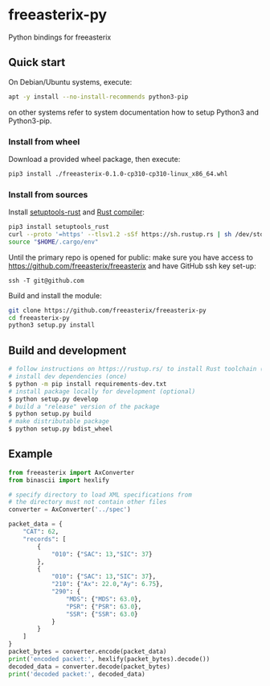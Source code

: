 # freeasterix-py
Python bindings for freeasterix

## Quick start

On Debian/Ubuntu systems, execute:

```bash
apt -y install --no-install-recommends python3-pip
```

on other systems refer to system documentation how to setup Python3 and
Python3-pip.

### Install from wheel

Download a provided wheel package, then execute:

```bash
pip3 install ./freeasterix-0.1.0-cp310-cp310-linux_x86_64.whl
```

### Install from sources

Install [setuptools-rust](https://pypi.org/project/setuptools-rust/) and [Rust
compiler](https://www.rust-lang.org/tools/install):

```bash
pip3 install setuptools_rust
curl --proto '=https' --tlsv1.2 -sSf https://sh.rustup.rs | sh /dev/stdin -y -c rustc
source "$HOME/.cargo/env"
```

Until the primary repo is opened for public: make sure you have access to
<https://github.com/freeasterix/freeasterix> and have GitHub ssh key set-up:

```
ssh -T git@github.com
```

Build and install the module:

```bash
git clone https://github.com/freeasterix/freeasterix-py
cd freeasterix-py
python3 setup.py install
```

## Build and development

```bash
# follow instructions on https://rustup.rs/ to install Rust toolchain (once)
# install dev dependencies (once)
$ python -m pip install requirements-dev.txt
# install package locally for development (optional)
$ python setup.py develop
# build a "release" version of the package
$ python setup.py build
# make distributable package
$ python setup.py bdist_wheel
```

## Example

```python
from freeasterix import AxConverter
from binascii import hexlify

# specify directory to load XML specifications from
# the directory must not contain other files
converter = AxConverter('../spec')

packet_data = {
    "CAT": 62,
    "records": [
        {
            "010": {"SAC": 13,"SIC": 37}
        },
        {
            "010": {"SAC": 13,"SIC": 37},
            "210": {"Ax": 22.0,"Ay": 6.75},
            "290": {
                "MDS": {"MDS": 63.0},
                "PSR": {"PSR": 63.0},
                "SSR": {"SSR": 63.0}
            }
        }
    ]
}
packet_bytes = converter.encode(packet_data)
print('encoded packet:', hexlify(packet_bytes).decode())
decoded_data = converter.decode(packet_bytes)
print('decoded packet:', decoded_data)
```
